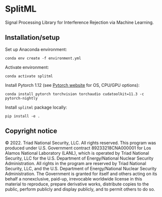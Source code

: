 # SplitML

Signal Processing Library for Interference Rejection via Machine Learning.

## Installation/setup

Set up Anaconda environment:
```
conda env create -f environment.yml
```

Activate environment:
```
conda activate splitml
```

Install Pytorch 1.12 (see [Pytorch website](https://pytorch.org/get-started/locally/) for OS, CPU/GPU options):
```
conda install pytorch torchvision torchaudio cudatoolkit=11.3 -c pytorch-nightly
```

Install `splitml` package locally:
```
pip install -e .
```

## Copyright notice

© 2022. Triad National Security, LLC. All rights reserved.
This program was produced under U.S. Government contract 89233218CNA000001 for Los Alamos National Laboratory (LANL), which is operated by Triad National Security, LLC for the U.S. Department of Energy/National Nuclear Security Administration. All rights in the program are reserved by Triad National Security, LLC, and the U.S. Department of Energy/National Nuclear Security Administration. The Government is granted for itself and others acting on its behalf a nonexclusive, paid-up, irrevocable worldwide license in this material to reproduce, prepare derivative works, distribute copies to the public, perform publicly and display publicly, and to permit others to do so.
